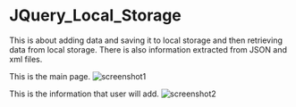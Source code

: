 # JQuery_Local_Storage
This is about adding data and saving it to local storage and then retrieving data from local storage. There is also information extracted from JSON and xml files.

This is the main page.
![screenshot1](https://user-images.githubusercontent.com/39312074/42845442-f1fe274a-89e3-11e8-82ac-4a0b8d7337dc.PNG)

This is the information that user will add.
![screenshot2](https://user-images.githubusercontent.com/39312074/42845561-559d34bc-89e4-11e8-9896-6e84f7bfd1ae.PNG)
